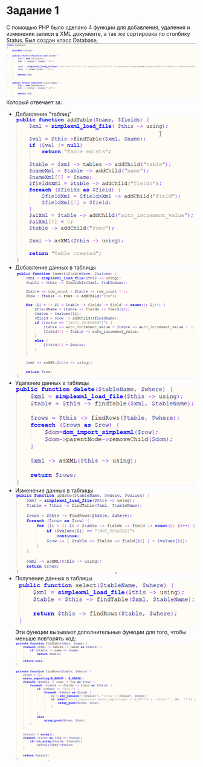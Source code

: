 # Задание 1
С помощью PHP было сделано 4 функции для добавления, удаления и изменения записи в XML документе, а так же сортировка по столбику Status.
Был создан класс Database, 
!["Инициализаторы" класса](Screen/Task_1_Screen_1.png)
Который отвечает за:
* Добавление "таблиц" <br>
![Метод добавления таблицы](Screen/Task_1_Screen_2.png)
* Добавление данных в таблицы <br>
![Метод добавления данных](Screen/Task_1_Screen_3.png)
* Удаление данных в таблицы <br>
![Метод удаления данных](Screen/Task_1_Screen_4.png)
* Изменение данных в таблицы <br>
![Метод изменения данных](Screen/Task_1_Screen_5.png)
* Получение данных в таблицы <br>
![Метод получения данных](Screen/Task_1_Screen_6.png)
Эти функции вызывают дополнительные функции для того, чтобы меньше повторять код: <br>
![Доп методы](Screen/Task_1_Screen_7.png)
